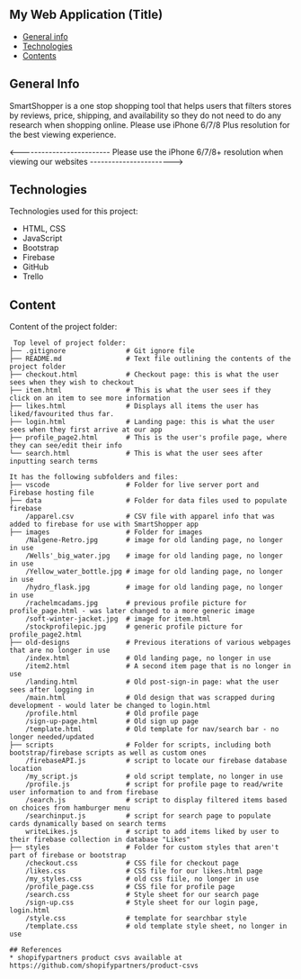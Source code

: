 ## My Web Application (Title)

* [General info](#general-info)
* [Technologies](#technologies)
* [Contents](#content)

## General Info
SmartShopper is a one stop shopping tool that helps users that filters stores by reviews, price, shipping, and availability so they do not need to do any research when shopping online. Please use iPhone 6/7/8 Plus resolution for the best viewing experience.

<------------------------- Please use the iPhone 6/7/8+ resolution when viewing our websites ----------------------->
	
## Technologies
Technologies used for this project:
* HTML, CSS
* JavaScript
* Bootstrap 
* Firebase
* GitHub
* Trello
	
## Content
Content of the project folder:

```
 Top level of project folder: 
├── .gitignore               # Git ignore file
├── README.md                # Text file outlining the contents of the project folder
├── checkout.html            # Checkout page: this is what the user sees when they wish to checkout
├── item.html                # This is what the user sees if they click on an item to see more information
├── likes.html               # Displays all items the user has liked/favourited thus far.
├── login.html               # Landing page: this is what the user sees when they first arrive at our app
├── profile_page2.html       # This is the user's profile page, where they can see/edit their info
└── search.html              # This is what the user sees after inputting search terms

It has the following subfolders and files:
├── vscode                   # Folder for live server port and Firebase hosting file
├── data                     # Folder for data files used to populate firebase
    /apparel.csv             # CSV file with apparel info that was added to firebase for use with SmartShopper app
├── images                   # Folder for images
    /Nalgene-Retro.jpg       # image for old landing page, no longer in use
    /Wells'_big_water.jpg    # image for old landing page, no longer in use
    /Yellow_water_bottle.jpg # image for old landing page, no longer in use
    /hydro_flask.jpg         # image for old landing page, no longer in use
    /rachelmcadams.jpg       # previous profile picture for profile_page.html - was later changed to a more generic image
    /soft-winter-jacket.jpg  # image for item.html
    /stockprofilepic.jpg     # generic profile picture for profile_page2.html
├── old-designs              # Previous iterations of various webpages that are no longer in use
    /index.html              # Old landing page, no longer in use
    /item2.html              # A second item page that is no longer in use
    /landing.html            # Old post-sign-in page: what the user sees after logging in
    /main.html               # Old design that was scrapped during development - would later be changed to login.html
    /profile.html            # Old profile page
    /sign-up-page.html       # Old sign up page
    /template.html           # Old template for nav/search bar - no longer needed/updated
├── scripts                  # Folder for scripts, including both bootstrap/firebase scripts as well as custom ones
    /firebaseAPI.js          # script to locate our firebase database location
    /my_script.js            # old script template, no longer in use
    /profile.js              # script for profile page to read/write user information to and from firebase
    /search.js               # script to display filtered items based on choices from hamburger menu
    /searchinput.js          # script for search page to populate cards dynamically based on search terms
    writeLikes.js            # script to add items liked by user to their firebase collection in database "Likes"
├── styles                   # Folder for custom styles that aren't part of firebase or bootstrap
    /checkout.css            # CSS file for checkout page
    /likes.css               # CSS file for our likes.html page
    /my_styles.css           # old css fiile, no longer in use
    /profile_page.css        # CSS file for profile page
    /search.css              # Style sheet for our search page
    /sign-up.css             # Style sheet for our login page, login.html
    /style.css               # template for searchbar style
    /template.css            # old template style sheet, no longer in use

## References
* shopifypartners product csvs available at https://github.com/shopifypartners/product-csvs